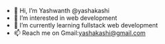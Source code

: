 - 👋 Hi, I’m Yashwanth
     @yashakashi
- 👀 I’m interested in web development
- 🌱 I’m currently learning fullstack web development
- 📫 Reach me on
     Gmail:yashakashi@gmail.com

<!---
yashakashi/yashakashi is a ✨ special ✨ repository because its `README.md` (this file) appears on your GitHub profile.
You can click the Preview link to take a look at your changes.
--->
